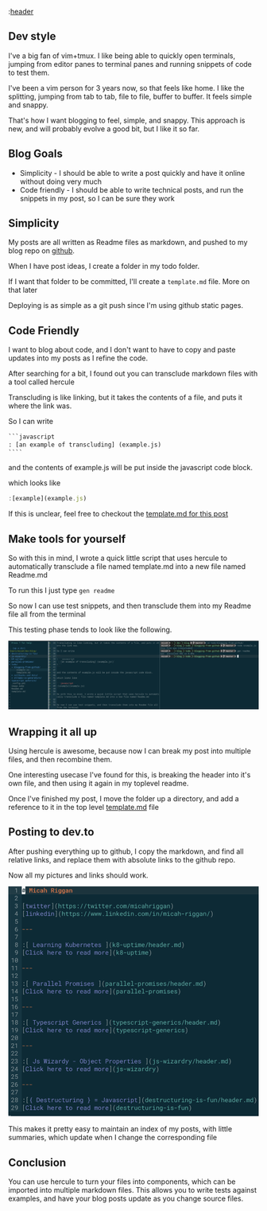 :[header](header.md)

## Dev style
I've a big fan of vim+tmux. I like being able to quickly open terminals, jumping from editor panes to terminal panes and running snippets of code to test them.

I've been a vim person for 3 years now, so that feels like home. I like the splitting, jumping from tab to tab, file to file, buffer to buffer. It feels simple and snappy.

That's how I want blogging to feel, simple, and snappy. This approach is new, and will probably evolve a good bit, but I like it so far.


## Blog Goals
* Simplicity - I should be able to write a post quickly and have it online without doing very much
* Code friendly - I should be able to write technical posts, and run the snippets in my post, so I can be sure they work


## Simplicity
My posts are all written as Readme files as markdown, and pushed to my blog repo on [github](https://github.com/micahriggan/blog).

When I have post ideas, I create a folder in my todo folder.

If I want that folder to be committed, I'll create a `template.md` file. More on that later

Deploying is as simple as a git push since I'm using github static pages.


## Code Friendly
I want to blog about code, and I don't want to have to copy and paste updates into my posts as I refine the code.

After searching for a bit, I found out you can transclude markdown files with a tool called hercule

Transcluding is like linking, but it takes the contents of a file, and puts it where the link was.

So I can write

    ```javascript
    : [an example of transcluding] (example.js)
    ````

and the contents of example.js will be put inside the javascript code block.

which looks like 

```javascript
:[example](example.js)
```

If this is unclear, feel free to checkout the [template.md for this post](template.md)

## Make tools for yourself

So with this in mind, I wrote a quick little script that uses hercule to automatically transclude a file named template.md into a new file named Readme.md

To run this I just type `gen readme`


So now I can use test snippets, and then transclude them into my Readme file all from the terminal

This testing phase tends to look like the following.

![](example.png)


## Wrapping it all up
Using hercule is awesome, because now I can break my post into multiple files, and then recombine them.

One interesting usecase I've found for this, is breaking the header into it's own file, and then using it again in my toplevel readme.

Once I've finished my post, I move the folder up a directory, and add a reference to it in the top level [template.md](../template.md) file

## Posting to dev.to
After pushing everything up to github, I copy the markdown, and find all relative links, and replace them with absolute links to the github repo. 

Now all my pictures and links should work.



![](toplevel.png)

This makes it pretty easy to maintain an index of my posts, with little summaries, which update when I change the corresponding file

## Conclusion
You can use hercule to turn your files into components, which can be imported into multiple markdown files. This allows you to write tests against examples, and have your blog posts update as you change source files.






